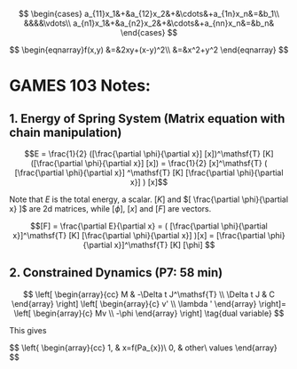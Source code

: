 $$
\begin{cases} 
		a_{11}x_1&+&a_{12}x_2&+&\cdots&+a_{1n}x_n&=&b_1\\
		&&&&\vdots\\
		a_{n1}x_1&+&a_{n2}x_2&+&\cdots&+a_{nn}x_n&=&b_n&			
\end{cases}
$$

$$
\begin{eqnarray}f(x,y)
		&=&2xy+(x-y)^2\\
		&=&x^2+y^2
\end{eqnarray}
$$

# GAMES 103 Notes:

## 1. Energy of Spring System (Matrix equation with chain manipulation)

$$E = \frac{1}{2} ([\frac{\partial \phi}{\partial x}] [x])^\mathsf{T} [K] ([\frac{\partial \phi}{\partial x}] [x]) = \frac{1}{2} [x]^\mathsf{T} ( [\frac{\partial \phi}{\partial x}] ^\mathsf{T} [K] [\frac{\partial \phi}{\partial x}] ) [x]$$

Note that $E$ is the total energy, a scalar. $[K]$ and $[ \frac{\partial \phi}{\partial x} ]$ are 2d matrices, while $[\phi]$, $[x]$ and $[F]$ are vectors.

$$[F] = \frac{\partial E}{\partial x} = ( [\frac{\partial \phi}{\partial x}]^\mathsf{T} [K] [\frac{\partial \phi}{\partial x}] )[x] = [\frac{\partial \phi}{\partial x}]^\mathsf{T} [K] [\phi] $$

## 2. Constrained Dynamics (P7: 58 min)

$$ 
\left[
    \begin{array}{cc}
      M & -\Delta t J^\mathsf{T}  \\
      \Delta t J & C 
    \end{array}
\right] 
\left[
    \begin{array}{c}
      v' \\
      \lambda '
    \end{array}
\right]=
\left[
    \begin{array}{c}
      Mv \\
      -\phi 
    \end{array}
\right]
\tag{dual variable}
$$

This gives 

$$
\left{ \begin{array}{cc} 
		1, & x=f(Pa_{x})\\ 
		0, & other\ values 
\end{array} 
$$



